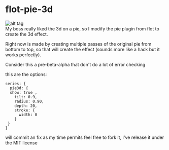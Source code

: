 flot-pie-3d
===========
![alt tag](https://www.dropbox.com/s/an3cbwcbxzeaqkm/3dpie.jpg)  
My boss really liked the 3d on a pie, so I modify the pie plugin from flot to create the 3d effect.

Right now is made by creating multiple passes of the original pie from bottom to top, so that will create the effect (sounds more like a hack but it works perfectly). 

Consider this a pre-beta-alpha that don't do a lot of error checking

this are the options:

    series: {  
      pie3d: {  
      show: true ,  
        tilt: 0.9,  
        radius: 0.90,  
        depth: 20,  
        stroke: {  
          width: 0  
        }  
     }  
    }  

will commit an fix as my time permits feel free to fork it, I've release it under the MIT license
